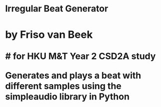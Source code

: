 <h1>Irregular Beat Generator<h/1>
<h3>by Friso van Beek</h3>
# for HKU M&T Year 2 CSD2A study 

 Generates and plays a beat with different samples using the simpleaudio library in Python

#